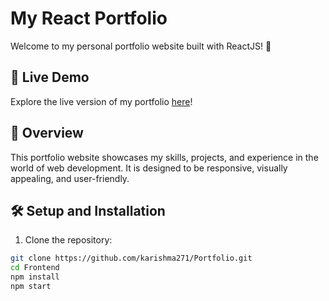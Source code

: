 # My React Portfolio

Welcome to my personal portfolio website built with ReactJS! 👋

## 🚀 Live Demo

Explore the live version of my portfolio [here](https://portfolio-three-henna-36.vercel.app/)!

## 📖 Overview

This portfolio website showcases my skills, projects, and experience in the world of web development. It is designed to be responsive, visually appealing, and user-friendly.

## 🛠️ Setup and Installation

1. Clone the repository:

```bash
git clone https://github.com/karishma271/Portfolio.git
cd Frontend
npm install
npm start
